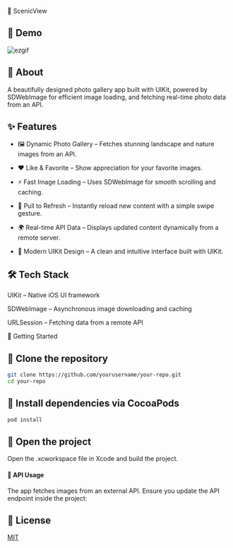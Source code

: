 📸 ScenicView

## 🎥 Demo


![ezgif](ezgif.gif)


## 📌 About

A beautifully designed photo gallery app built with UIKit, powered by SDWebImage for efficient image loading, and fetching real-time photo data from an API.

## ✨ Features

* 🖼 Dynamic Photo Gallery – Fetches stunning landscape and nature images from an API.

* ❤️ Like & Favorite – Show appreciation for your favorite images.

* ⚡ Fast Image Loading – Uses SDWebImage for smooth scrolling and caching.

* 🔄 Pull to Refresh – Instantly reload new content with a simple swipe gesture.

* 🌍 Real-time API Data – Displays updated content dynamically from a remote server.

* 📱 Modern UIKit Design – A clean and intuitive interface built with UIKit.

## 🛠 Tech Stack

UIKit – Native iOS UI framework

SDWebImage – Asynchronous image downloading and caching

URLSession – Fetching data from a remote API

🚀 Getting Started

## 🔹 Clone the repository
```bash
git clone https://github.com/yourusername/your-repo.git
cd your-repo
```
## 🔹 Install dependencies via CocoaPods
```bash
pod install
```
## 🔹 Open the project

Open the .xcworkspace file in Xcode and build the project.

#### 🔗 API Usage

The app fetches images from an external API. Ensure you update the API endpoint inside the project:



## 📜 License

[MIT](https://choosealicense.com/licenses/mit/)
